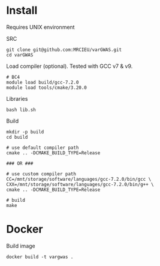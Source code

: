 # Install

Requires UNIX environment

SRC

```shell
git clone git@github.com:MRCIEU/varGWAS.git
cd varGWAS
```

Load compiler (optional). Tested with GCC v7 & v9.

```shell
# BC4
module load build/gcc-7.2.0
module load tools/cmake/3.20.0
```

Libraries

```shell
bash lib.sh
```

Build

```shell
mkdir -p build
cd build

# use default compiler path
cmake .. -DCMAKE_BUILD_TYPE=Release

### OR ###

# use custom compiler path
CC=/mnt/storage/software/languages/gcc-7.2.0/bin/gcc \
CXX=/mnt/storage/software/languages/gcc-7.2.0/bin/g++ \
cmake .. -DCMAKE_BUILD_TYPE=Release

# build
make
```

# Docker

Build image

```shell
docker build -t vargwas .
```
